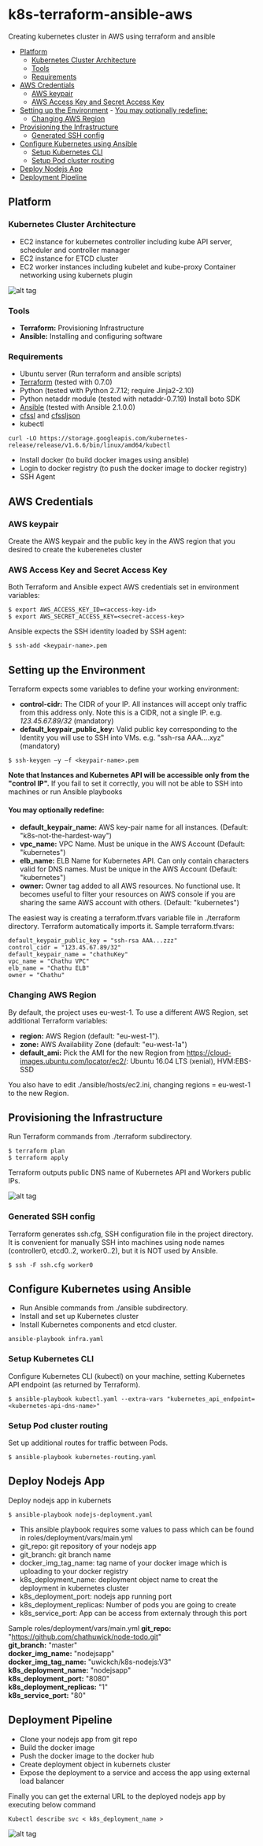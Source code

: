 # k8s-terraform-ansible-aws
Creating kubernetes cluster in AWS using terraform and ansible
<!-- TOC -->

- [Platform](#platform)
    - [Kubernetes Cluster Architecture](#kubernetes-cluster-architecture)
    - [Tools](#tools)
    - [Requirements](#requirements)
- [AWS Credentials](#aws-credentials)
    - [AWS keypair](#aws-keypair)
    - [AWS Access Key and Secret Access Key](#aws-access-key-and-secret-access-key)
- [Setting up the Environment](#setting-up-the-environment)
        - [You may optionally redefine:](#you-may-optionally-redefine)
    - [Changing AWS Region](#changing-aws-region)
- [Provisioning the Infrastructure](#provisioning-the-infrastructure)
    - [Generated SSH config](#generated-ssh-config)
- [Configure Kubernetes using Ansible](#configure-kubernetes-using-ansible)
    - [Setup Kubernetes CLI](#setup-kubernetes-cli)
    - [Setup Pod cluster routing](#setup-pod-cluster-routing)
- [Deploy Nodejs App](#deploy-nodejs-app)
- [Deployment Pipeline](#deployment-pipeline)

<!-- /TOC -->
## Platform
### Kubernetes Cluster Architecture
- EC2 instance for kubernetes controller including kube API server, scheduler and controller manager
- EC2 instance for ETCD cluster
- EC2 worker instances including kubelet and kube-proxy
Container networking using kubernets plugin

![alt tag](https://github.com/chathuwick/k8s-terraform-ansible-aws/blob/master/img/architecture.png)
### Tools
- **Terraform:** Provisioning Infrastructure
- **Ansible:** Installing and configuring software

### Requirements
- Ubuntu server (Run terraform and ansible scripts)
- [Terraform](https://www.terraform.io/downloads.html) (tested with 0.7.0)
- Python (tested with Python 2.7.12; require Jinja2-2.10)
- Python netaddr module (tested with netaddr-0.7.19)
Install boto SDK
- [Ansible](https://docs.ansible.com/ansible/latest/installation_guide/intro_installation.html) (tested with Ansible 2.1.0.0)
- [cfssl](http://www.pimwiddershoven.nl/entry/install-cfssl-and-cfssljson-cloudflare-kpi-toolkit) and [cfssljson](http://www.pimwiddershoven.nl/entry/install-cfssl-and-cfssljson-cloudflare-kpi-toolkit)
- kubectl
````
curl -LO https://storage.googleapis.com/kubernetes-release/release/v1.6.6/bin/linux/amd64/kubectl
````
- Install docker (to build docker images using ansible)
- Login to docker registry (to push the docker image to docker registry)
- SSH Agent

## AWS Credentials
### AWS keypair
Create the AWS keypair and the public key in the AWS region that you desired to create the kuberenetes cluster

### AWS Access Key and Secret Access Key
Both Terraform and Ansible expect AWS credentials set in environment variables:
````
$ export AWS_ACCESS_KEY_ID=<access-key-id>
$ export AWS_SECRET_ACCESS_KEY=<secret-access-key>
````
Ansible expects the SSH identity loaded by SSH agent:
````
$ ssh-add <keypair-name>.pem
````
## Setting up the Environment
Terraform expects some variables to define your working environment:

- **control-cidr:** The CIDR of your IP. All instances will accept only traffic from this address only. Note this is a CIDR, not a single IP. e.g. _123.45.67.89/32_ (mandatory)
- **default_keypair_public_key:** Valid public key corresponding to the Identity you will use to SSH into VMs. e.g. "ssh-rsa AAA....xyz" (mandatory)
````
$ ssh-keygen –y –f <keypair-name>.pem
````
**Note that Instances and Kubernetes API will be accessible only from the "control IP".** If you fail to set it correctly, you will not be able to SSH into machines or run Ansible playbooks

#### You may optionally redefine:

- **default_keypair_name:** AWS key-pair name for all instances. (Default: "k8s-not-the-hardest-way")
- **vpc_name:** VPC Name. Must be unique in the AWS Account (Default: "kubernetes")
- **elb_name:** ELB Name for Kubernetes API. Can only contain characters valid for DNS names. Must be unique in the AWS Account (Default: "kubernetes")
- **owner:** Owner tag added to all AWS resources. No functional use. It becomes useful to filter your resources on AWS console if you are sharing the same AWS account with others. (Default: "kubernetes")

The easiest way is creating a terraform.tfvars variable file in ./terraform directory. Terraform automatically imports it.
Sample terraform.tfvars:

````
default_keypair_public_key = "ssh-rsa AAA...zzz"
control_cidr = "123.45.67.89/32"
default_keypair_name = "chathuKey"
vpc_name = "Chathu VPC"
elb_name = "Chathu ELB"
owner = "Chathu"
````
### Changing AWS Region
By default, the project uses eu-west-1. To use a different AWS Region, set additional Terraform variables:

- **region:** AWS Region (default: "eu-west-1").
- **zone:** AWS Availability Zone (default: "eu-west-1a")
- **default_ami:** Pick the AMI for the new Region from https://cloud-images.ubuntu.com/locator/ec2/: Ubuntu 16.04 LTS (xenial), HVM:EBS-SSD

You also have to edit ./ansible/hosts/ec2.ini, changing regions = eu-west-1 to the new Region.

## Provisioning the Infrastructure

Run Terraform commands from ./terraform subdirectory.
```
$ terraform plan
$ terraform apply
```
Terraform outputs public DNS name of Kubernetes API and Workers public IPs.

![alt tag](https://github.com/chathuwick/k8s-terraform-ansible-aws/blob/master/img/terraformOutput.png)

### Generated SSH config

Terraform generates ssh.cfg, SSH configuration file in the project directory. It is convenient for manually SSH into machines using node names (controller0, etcd0..2, worker0..2), but it is NOT used by Ansible.
````
$ ssh -F ssh.cfg worker0
````
## Configure Kubernetes using Ansible
- Run Ansible commands from ./ansible subdirectory.
- Install and set up Kubernetes cluster
- Install Kubernetes components and etcd cluster.
````
ansible-playbook infra.yaml
````

### Setup Kubernetes CLI
Configure Kubernetes CLI (kubectl) on your machine, setting Kubernetes API endpoint (as returned by Terraform).
````
$ ansible-playbook kubectl.yaml --extra-vars "kubernetes_api_endpoint=<kubernetes-api-dns-name>"
````
### Setup Pod cluster routing
Set up additional routes for traffic between Pods.
````
$ ansible-playbook kubernetes-routing.yaml
````
## Deploy Nodejs App
Deploy nodejs app in kubernets
````
$ ansible-playbook nodejs-deployment.yaml
````

- This ansible playbook requires some values to pass which can be found in roles/deployment/vars/main.yml
- git_repo: git repository of your nodejs app
- git_branch: git branch name
- docker_img_tag_name: tag name of your docker image which is uploading to your docker registry
- k8s_deployment_name: deployment object name to creat the deployment in kubernetes cluster
- k8s_deployment_port: nodejs app running port
- k8s_deployment_replicas: Number of pods you are going to create
- k8s_service_port: App can be access from externaly through this port

Sample roles/deployment/vars/main.yml
**git_repo:** "https://github.com/chathuwick/node-todo.git" \
**git_branch:** "master" \
**docker_img_name:** "nodejsapp" \
**docker_img_tag_name:** "uwickch/k8s-nodejs:V3" \
**k8s_deployment_name:** "nodejsapp" \
**k8s_deployment_port:** "8080" \
**k8s_deployment_replicas:** "1" \
**k8s_service_port:** "80"

## Deployment Pipeline
- Clone your nodejs app from git repo
- Build the docker image
- Push the docker image to the docker hub
- Create deployment object in kubernets cluster
- Expose the deployment  to a service and access the app using external load balancer

Finally you can get the external URL to the deployed nodejs app by executing below command
```
Kubectl describe svc < k8s_deployment_name >
```
![alt tag](https://github.com/chathuwick/k8s-terraform-ansible-aws/blob/master/img/kubectlsvcOutput.png)
